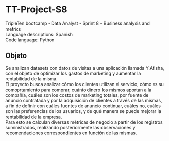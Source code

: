 # TT-Project-S8
TripleTen bootcamp - Data Analyst - Sprint 8 - Business analysis and metrics  
Language descriptions: Spanish  
Code language: Python  

## Objeto
Se analizan datasets con datos de visitas a una aplicación llamada Y.Afisha, con el objeto de optimizar los gastos de marketing y aumentar la rentabilidad de la misma.  
El proyecto busca analizar cómo los clientes utilizan el servicio, cómo es su comoprtamiento para comprar, cuánto dinero los mismos aportan a la compañía, cuáles son los costos de marketing totales, por fuente de anuncio contratada y por la adquisición de clientes a través de las mismas, a fin de definir con cuáles fuentes de anuncio continuar, cuáles no, cuáles son las preferencias de los usuarios, y de qué manera se puede mejorar la rentabilidad de la empresa.  
Para esto se calculan diversas métricas de negocio a partir de los registros suministrados, realizando posteriormente las observaciones y recomendaciones correspondientes en función de las mismas.
